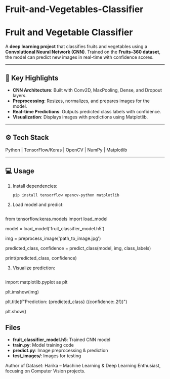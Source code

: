 # Fruit-and-Vegetables-Classifier
# Fruit and Vegetable Classifier

A **deep learning project** that classifies fruits and vegetables using a **Convolutional Neural Network (CNN)**. Trained on the **Fruits-360 dataset**, the model can predict new images in real-time with confidence scores.

---

## 🧠 Key Highlights

- **CNN Architecture**: Built with Conv2D, MaxPooling, Dense, and Dropout layers.
- **Preprocessing**: Resizes, normalizes, and prepares images for the model.
- **Real-time Predictions**: Outputs predicted class labels with confidence.
- **Visualization**: Displays images with predictions using Matplotlib.

---

## ⚙️ Tech Stack

Python | TensorFlow/Keras | OpenCV | NumPy | Matplotlib

---

## 💻 Usage

1. Install dependencies:
   ```bash
   pip install tensorflow opencv-python matplotlib


2. Load model and predict:
   ```bash
  from tensorflow.keras.models import load_model
  
  model = load_model('fruit_classifier_model.h5')
  
  img = preprocess_image('path_to_image.jpg')
  
  predicted_class, confidence = predict_class(model, img, class_labels)
  
  print(predicted_class, confidence)


3. Visualize prediction:
   ```bash
  import matplotlib.pyplot as plt
  
  plt.imshow(img)
  
  plt.title(f"Prediction: {predicted_class} ({confidence:.2f})")
  
  plt.show()


## Files

- **fruit_classifier_model.h5**: Trained CNN model
- **train.py**: Model training code
- **predict.py**: Image preprocessing & prediction
- **test_images/**: Images for testing

Author of Dataset: Harika – Machine Learning & Deep Learning Enthusiast, focusing on Computer Vision projects.
